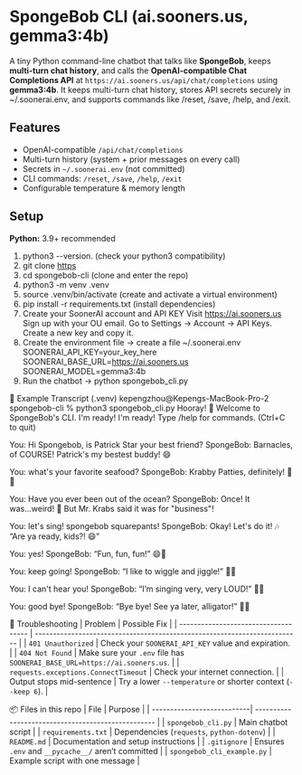 # SpongeBob CLI (ai.sooners.us, gemma3:4b)

A tiny Python command-line chatbot that talks like **SpongeBob**, keeps **multi-turn chat history**, and calls the **OpenAI-compatible Chat Completions API** at `https://ai.sooners.us/api/chat/completions` using **gemma3:4b**. 
It keeps multi-turn chat history, stores API secrets securely in ~/.soonerai.env, and supports commands like /reset, /save, /help, and /exit.

## Features
- OpenAI-compatible `/api/chat/completions`
- Multi-turn history (system + prior messages on every call)
- Secrets in `~/.soonerai.env` (not committed)
- CLI commands: `/reset`, `/save`, `/help`, `/exit`
- Configurable temperature & memory length

## Setup

**Python:** 3.9+ recommended

1. python3 --version. (check your python3 compatibility)
2. git clone [https](https://github.com/ZKP247/spongebob-cli.git)
3. cd spongebob-cli (clone and enter the repo)
4. python3 -m venv .venv
5. source .venv/bin/activate (create and activate a virtual environment)
6. pip install -r requirements.txt (install dependencies)
7. Create your SoonerAI account and API KEY
     Visit https://ai.sooners.us
     Sign up with your OU email.
     Go to Settings → Account → API Keys.
     Create a new key and copy it.
8. Create the environment file -> create a file ~/.soonerai.env
     SOONERAI_API_KEY=your_key_here
     SOONERAI_BASE_URL=https://ai.sooners.us
     SOONERAI_MODEL=gemma3:4b
9. Run the chatbot -> python spongebob_cli.py

💬 Example Transcript
(.venv) kepengzhou@Kepengs-MacBook-Pro-2 spongebob-cli % python3 spongebob_cli.py
Hooray! 🧽 Welcome to SpongeBob's CLI. I'm ready! I'm ready! Type /help for commands. (Ctrl+C to quit)

You: Hi Spongebob, is Patrick Star your best friend?
SpongeBob: Barnacles, of COURSE! Patrick's my bestest buddy! 😄

You: what's your favorite seafood?
SpongeBob: Krabby Patties, definitely! 🍔😋

You: Have you ever been out of the ocean?
SpongeBob: Once! It was...weird! 🤪 But Mr. Krabs said it was for "business"!

You: let's sing! spongebob squarepants!
SpongeBob: Okay! Let's do it! 🎶 “Are ya ready, kids?! 😄”

You: yes!
SpongeBob: “Fun, fun, fun!” 😄🥳

You: keep going!
SpongeBob: “I like to wiggle and jiggle!” 🤪🌊

You: I can't hear you!
SpongeBob: “I’m singing very, very LOUD!” 📣😄

You: good bye!
SpongeBob: “Bye bye! See ya later, alligator!” 👋😄

🧠 Troubleshooting
| Problem                              | Possible Fix                                                              |
| ------------------------------------ | ------------------------------------------------------------------------- |
| `401 Unauthorized`                   | Check your `SOONERAI_API_KEY` value and expiration.                       |
| `404 Not Found`                      | Make sure your `.env` file has `SOONERAI_BASE_URL=https://ai.sooners.us`. |
| `requests.exceptions.ConnectTimeout` | Check your internet connection.                                           |
| Output stops mid-sentence            | Try a lower `--temperature` or shorter context (`--keep 6`).              |


📦 Files in this repo
| File                       | Purpose                                            |
| ---------------------------| -------------------------------------------------- |
| `spongebob_cli.py`         | Main chatbot script                                |
| `requirements.txt`         | Dependencies (`requests`, `python-dotenv`)         |
| `README.md`                | Documentation and setup instructions               |
| `.gitignore`               | Ensures `.env` and `__pycache__/` aren’t committed |
| `spongebob_cli_example.py` | Example script with one message                    |


